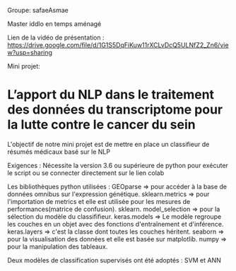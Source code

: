 Groupe: safaeAsmae

Master iddlo en temps aménagé

Lien de la vidéo de présentation : 
https://drive.google.com/file/d/1G1S5DqFiKuw11rXCLvDcQ5ULNfZ2_Zn6/view?usp=sharing

Mini projet:

# L’apport du NLP dans le traitement des données du transcriptome pour la lutte contre le cancer du sein 

L'objectif de notre mini projet est de mettre en place un classifieur de résumés médicaux basé sur le NLP

Exigences : Nécessite la version 3.6 ou supérieure de python pour exécuter le script ou se connecter directement sur le lien colab

Les bibliothèques python utilisées :
GEOparse => pour accéder à la base de données omnibus sur l'expression génétique.
sklearn.metrics => pour l'importation de metrics et elle est utilisée pour les mesures de performances(matrice de confusion).
sklearn. model_selection => pour la sélection du modèle du classififieur.
keras.models => Le modèle regroupe les couches en un objet avec des fonctions d'entraînement et d'inférence.
keras.layers => c'est la classe dont toutes les couches héritent.
seaborn => pour la visualisation des données et elle est basée sur matplotlib. 
numpy => pour la manipulation des tableaux.

Deux modèles de classification supervisés ont été adoptés : SVM et ANN



